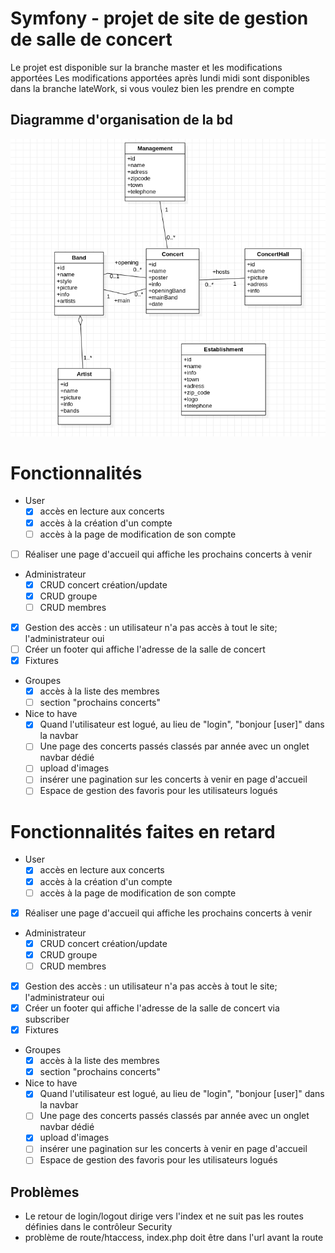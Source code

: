 # Symfony - projet de site de gestion de salle de concert


Le projet est disponible sur la branche master et les modifications apportées
Les modifications apportées après lundi midi sont disponibles dans la branche lateWork, si vous voulez bien les prendre en compte

## Diagramme d'organisation de la bd



![Alt text](diagramme_bd_systeme_concert.png "Diagramme")

# Fonctionnalités

- User
  - [x] accès en lecture aux concerts
  - [x] accès à la création d'un compte
  - [ ] accès à la page de modification de son compte
- [ ] Réaliser une page d'accueil qui affiche les prochains concerts à venir
- Administrateur
  - [x] CRUD concert création/update
  - [x] CRUD groupe
  - [ ] CRUD membres

- [x] Gestion des accès : un utilisateur n'a pas accès à tout le site; l'administrateur oui
- [ ] Créer un footer qui affiche l'adresse de la salle de concert
- [x] Fixtures

- Groupes
  - [x] accès à la liste des membres
  - [ ] section "prochains concerts"
- Nice to have
  - [x] Quand l'utilisateur est logué, au lieu de "login", "bonjour [user]" dans la navbar
  - [ ] Une page des concerts passés classés par année avec un onglet navbar dédié
  - [ ] upload d'images
  - [ ] insérer une pagination sur les concerts à venir en page d'accueil
  - [ ] Espace de gestion des favoris pour les utilisateurs logués

# Fonctionnalités faites en retard

- User
  - [x] accès en lecture aux concerts
  - [x] accès à la création d'un compte
  - [ ] accès à la page de modification de son compte
- [x] Réaliser une page d'accueil qui affiche les prochains concerts à venir
- Administrateur
  - [x] CRUD concert création/update
  - [x] CRUD groupe
  - [ ] CRUD membres

- [x] Gestion des accès : un utilisateur n'a pas accès à tout le site; l'administrateur oui
- [x] Créer un footer qui affiche l'adresse de la salle de concert via subscriber
- [x] Fixtures

- Groupes
  - [x] accès à la liste des membres
  - [x] section "prochains concerts"
- Nice to have
  - [x] Quand l'utilisateur est logué, au lieu de "login", "bonjour [user]" dans la navbar
  - [ ] Une page des concerts passés classés par année avec un onglet navbar dédié
  - [x] upload d'images
  - [ ] insérer une pagination sur les concerts à venir en page d'accueil
  - [ ] Espace de gestion des favoris pour les utilisateurs logués

## Problèmes	

- Le retour de login/logout dirige vers l'index et ne suit pas les routes définies dans le contrôleur Security
- problème de route/htaccess, index.php doit être dans l'url avant la route

